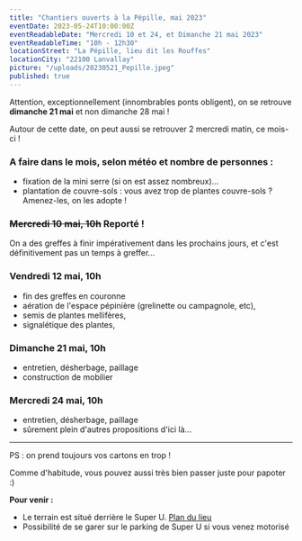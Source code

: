 ```yaml
---
title: "Chantiers ouverts à la Pépille, mai 2023"
eventDate: 2023-05-24T10:00:00Z
eventReadableDate: "Mercredi 10 et 24, et Dimanche 21 mai 2023"
eventReadableTime: "10h - 12h30"
locationStreet: "La Pépille, lieu dit les Rouffes"
locationCity: "22100 Lanvallay"
picture: "/uploads/20230521_Pepille.jpeg"
published: true
---
```


Attention, exceptionnellement (innombrables ponts obligent), on se retrouve **dimanche 21 mai** et non dimanche 28 mai !

Autour de cette date, on peut aussi se retrouver 2 mercredi matin, ce mois-ci !

### A faire dans le mois, selon météo et nombre de personnes :
- fixation de la mini serre (si on est assez nombreux)...
- plantation de couvre-sols : vous avez trop de plantes couvre-sols ? Amenez-les, on les adopte !

### ~~Mercredi 10 mai, 10h~~ Reporté !

On a des greffes à finir impérativement dans les prochains jours, et c'est définitivement pas un temps à greffer...

### Vendredi 12 mai, 10h

- fin des greffes en couronne
- aération de l'espace pépinière (grelinette ou campagnole, etc),
- semis de plantes mellifères,
- signalétique des plantes,

### Dimanche 21 mai, 10h

- entretien, désherbage, paillage
- construction de mobilier

### Mercredi 24 mai, 10h

- entretien, désherbage, paillage
- sûrement plein d'autres propositions d'ici là...


<!--more-->
___

PS : on prend toujours vos cartons en trop !

Comme d'habitude, vous pouvez aussi très bien passer juste pour papoter :)

**Pour venir :**

- Le terrain est situé derrière le Super U. [Plan du lieu](https://www.openstreetmap.org/#map=17/48.44885/-2.01522&layers=N)
- Possibilité de se garer sur le parking de Super U si vous venez motorisé
<!--more-->

